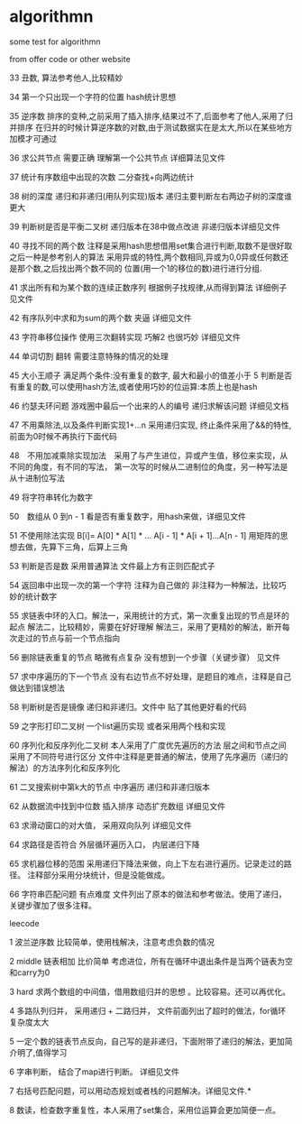 # algorithmn
some  test for algorithmn 

from offer code  or other website


33 丑数, 算法参考他人,比较精妙

34 第一个只出现一个字符的位置  hash统计思想 

35 逆序数 排序的变种,之前采用了插入排序,结果过不了,后面参考了他人,采用了归并排序 
          在归并的时候计算逆序数的对数,由于测试数据实在是太大,所以在某些地方加模才可通过 

36 求公共节点 需要正确 理解第一个公共节点 详细算法见文件 

37 统计有序数组中出现的次数 二分查找+向两边统计

38 树的深度 递归和非递归(用队列实现)版本 递归主要判断左右两边子树的深度谁更大

39 判断树是否是平衡二叉树 递归版本在38中做点改进 非递归版本详细见文件

40 寻找不同的两个数 注释是采用hash思想借用set集合进行判断,取数不是很好取 之后一种是参考别人的算法
                    采用异或的特性,两个数相同,异或为0,0异或任何数还是那个数,之后找出两个数不同的
		    位置(用一个1的移位的数)进行进行分组.


41 求出所有和为某个数的连续正数序列  根据例子找规律,从而得到算法  详细例子见文件 

42 有序队列中求和为sum的两个数  夹逼 详细见文件 

43 字符串移位操作 使用三次翻转实现 巧解2 也很巧妙 详细见文件 

44 单词切割 翻转 需要注意特殊的情况的处理

45 大小王顺子  满足两个条件:没有重复的数字, 最大和最小的值差小于 5
               判断是否有重复的数,可以使用hash方法,或者使用巧妙的位运算:本质上也是hash

46 约瑟夫环问题 游戏圈中最后一个出来的人的编号 递归求解该问题 详细见文档

47 不用乘除法,以及条件判断实现1+...n  采用递归实现, 终止条件采用了&&的特性,前面为0时候不再执行下面代码

48　不用加减乘除实现加法　采用了与产生进位，异或产生值，移位来实现，从不同的角度，有不同的写法，
			第一次写的时候从二进制位的角度，另一种写法是从十进制位写法

49  将字符串转化为数字

50　数组从 0 到n - 1 看是否有重复数字，用hash来做，详细见文件

51  不使用除法实现 B[i]= A[0] * A[1] * ... A[i - 1] * A[i + 1]...A[n - 1] 
    用矩阵的思想去做，先算下三角，后算上三角
 



53 判断是否是数  采用普通算法  文件最上方有正则匹配式子

54 返回串中出现一次的第一个字符 注释为自己做的 非注释为一种解法，比较巧妙的统计数字

55 求链表中环的入口。解法一，采用统计的方式，第一次重复出现的节点是环的起点
                     解法二，比较精妙，需要在好好理解
		     解法三，采用了更精妙的解法，断开每次走过的节点与前一个节点指向


56 删除链表重复的节点 略微有点复杂 没有想到一个步骤（关键步骤） 见文件

57 求中序遍历的下一个节点 没有右边节点不好处理，是题目的难点，注释是自己做达到错误想法


58 判断树是否是镜像  递归和非递归。文件中 贴了其他更好看的代码

59 之字形打印二叉树  一个list遍历实现 或者采用两个栈和实现

60 序列化和反序列化二叉树   本人采用了广度优先遍历的方法 层之间和节点之间采用了不同符号进行区分 
			    文件中注释是更普通的解法，使用了先序遍历（递归的解法）的方法序列化和反序列化


61 二叉搜索树中第k大的节点  中序遍历 递归和非递归版本

62 从数据流中找到中位数 插入排序 动态扩充数组 详细见文件 

63 求滑动窗口的对大值， 采用双向队列 详细见文件

64 求路径是否符合   外层循环遍历入口， 内层递归下降

65 求机器位移的范围  采用递归下降法来做，向上下左右进行遍历。记录走过的路径。
                     注释部分采用分块统计，但是没能做成。

66 字符串匹配问题 有点难度 文件列出了原本的做法和参考做法。使用了递归，关键步骤加了很多注释。

leecode 

1 波兰逆序数 比较简单，使用栈解决，注意考虑负数的情况

2 middle  链表相加 比价简单 考虑进位，所有在循环中退出条件是当两个链表为空和carry为0

3 hard 求两个数组的中间值，借用数组归并的思想 。比较容易。还可以再优化。

4 多路队列归并， 采用递归 + 二路归并， 文件前面列出了超时的做法，for循环复杂度太大

5 一定个数的链表节点反向，自己写的是非递归，下面附带了递归的解法，更加简介明了,值得学习

6 字串判断， 结合了map进行判断。 详细见文件

7 右括号匹配问题，可以用动态规划或者栈的问题解决。详细见文件.*

8 数读，检查数字重复性，本人采用了set集合，采用位运算会更加简便一点。






